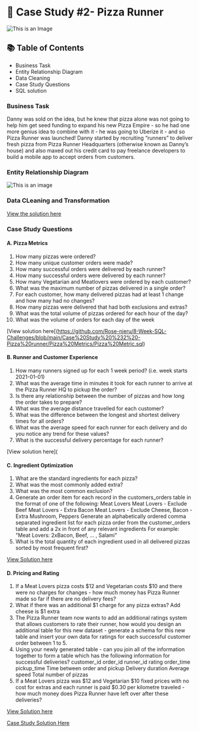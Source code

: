 # 🍕 Case Study #2- Pizza Runner

![This is an Image](https://8weeksqlchallenge.com/images/case-study-designs/2.png)

## 📚 Table of Contents
+ Business Task
+ Entity Relationship Diagram
+ Data Cleaning
+ Case Study Questions
+  SQL solution
  
  
  
  ### Business Task 
  Danny was sold on the idea, but he knew that pizza alone was not going to help him get seed funding to expand his new Pizza Empire - so he had one more genius idea to combine with it - he was going to Uberize it - and so Pizza Runner was launched!
Danny started by recruiting “runners” to deliver fresh pizza from Pizza Runner Headquarters (otherwise known as Danny’s house) and also maxed out his credit card to pay freelance developers to build a mobile app to accept orders from customers.

### Entity Relationship Diagram 
![This is an image](https://user-images.githubusercontent.com/81607668/127271531-0b4da8c7-8b24-4a14-9093-0795c4fa037e.png)

### Data CLeaning and Transformation
[View the solution here](https://github.com/Rose-njeru/8-Week-SQL-Challenges/blob/main/Case%20Study%20%232%20-Pizza%20runner/Data%20Cleaning%20and%20Transformation/Data%20Cleaning%20and%20Transformation.sql)

### Case Study Questions
#### A. Pizza Metrics
1. How many pizzas were ordered?
2. How many unique customer orders were made?
3. How many successful orders were delivered by each runner?
4. How many successful orders were delivered by each runner?
5. How many Vegetarian and Meatlovers were ordered by each customer?
6. What was the maximum number of pizzas delivered in a single order?
7. For each customer, how many delivered pizzas had at least 1 change and how many had no changes?
8. How many pizzas were delivered that had both exclusions and extras?
9. What was the total volume of pizzas ordered for each hour of the day?
10. What was the volume of orders for each day of the week

[View solution here[(https://github.com/Rose-njeru/8-Week-SQL-Challenges/blob/main/Case%20Study%20%232%20-Pizza%20runner/Pizza%20Metrics/Pizza%20Metric.sql)

#### B. Runner and Customer Experience
1. How many runners signed up for each 1 week period? (i.e. week starts 2021-01-01)
2. What was the average time in minutes it took for each runner to arrive at the Pizza Runner HQ to pickup the order?
3. Is there any relationship between the number of pizzas and how long the order takes to prepare?
4. What was the average distance travelled for each customer?
5. What was the difference between the longest and shortest delivery times for all orders?
6. What was the average speed for each runner for each delivery and do you notice any trend for these values?
7. What is the successful delivery percentage for each runner?

[View solution here](

#### C. Ingredient Optimization
1. What are the standard ingredients for each pizza?
2. What was the most commonly added extra?
3. What was the most common exclusion?
4. Generate an order item for each record in the customers_orders table in the format of one of the following:
Meat Lovers
Meat Lovers - Exclude Beef
Meat Lovers - Extra Bacon
Meat Lovers - Exclude Cheese, Bacon - Extra Mushroom, Peppers
Generate an alphabetically ordered comma separated ingredient list for each pizza order from the customer_orders table and add a 2x in front of any relevant ingredients
For example: "Meat Lovers: 2xBacon, Beef, ... , Salami"
5. What is the total quantity of each ingredient used in all delivered pizzas sorted by most frequent first?

[View Solution here](https://github.com/Rose-njeru/8-Week-SQL-Challenges/blob/main/Case%20Study%20%232%20-Pizza%20runner/Ingredient%20Optimization/Ingredient%20Optimization.sql)

#### D. Pricing and Rating
1. If a Meat Lovers pizza costs $12 and Vegetarian costs $10 and there were no charges for changes - how much money has Pizza Runner made so far if there are no delivery fees?
2. What if there was an additional $1 charge for any pizza extras?
Add cheese is $1 extra
3. The Pizza Runner team now wants to add an additional ratings system that allows customers to rate their runner, how would you design an additional table for this new dataset - generate a schema for this new table and insert your own data for ratings for each successful customer order between 1 to 5.
4. Using your newly generated table - can you join all of the information together to form a table which has the following information for successful deliveries?
customer_id
order_id
runner_id
rating
order_time
pickup_time
Time between order and pickup
Delivery duration
Average speed
Total number of pizzas
5. If a Meat Lovers pizza was $12 and Vegetarian $10 fixed prices with no cost for extras and each runner is paid $0.30 per kilometre traveled - how much money does Pizza Runner have left over after these deliveries?

[View Solution here](https://github.com/Rose-njeru/8-Week-SQL-Challenges/blob/main/Case%20Study%20%232%20-Pizza%20runner/Pricing%20and%20Ratings/Pricing%20and%20Ratings.sql)

[Case Study Solution Here](https://github.com/Rose-njeru/8-Week-SQL-Challenges/blob/main/Case%20Study%20%232%20-Pizza%20runner/Pizza_Runner.sql)



